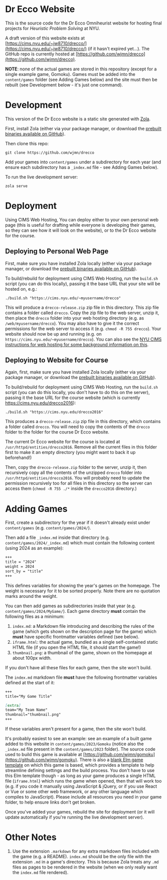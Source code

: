 # Dr Ecco Website

This is the source code for the Dr Ecco Omniheurist website for hosting final projects for *Heuristic Problem Solving* at NYU.

A draft version of this website exists at [https://cims.nyu.edu/~jw8710/drecco/](https://cims.nyu.edu/~jw8710/drecco/) (if it hasn't expired yet...). The GitHub repo is currently hosted at [https://github.com/wjmn/drecco](https://github.com/wjmn/drecco). 

**NOTE**: none of the actual games are stored in this repository (except for a single example game, Gomoku). Games must be added into the `content/games` folder (see Adding Games below) and the site must then be rebuilt (see Development below - it's just one command). 

# Development

This version of the Dr Ecco website is a static site generated with [Zola](https://www.getzola.org/). 

First, install Zola (either via your package manager, or download the [prebuilt binaries available on GitHub](https://github.com/getzola/zola/releases)).

Then clone this repo:

```
git clone https://github.com/wjmn/drecco
```

Add your games into `content/games` under a subdirectory for each year (and ensure each subdirectory has a `_index.md` file - see Adding Games below). 

To run the live development server:

```
zola serve
```

# Deployment

Using CIMS Web Hosting, You can deploy either to your own personal web page (this is useful for drafting while everyone is developing their games, so they can see how it will look on the website), or to the Dr Ecco website for the course.

## Deploying to Personal Web Page

First, make sure you have installed Zola locally (either via your package manager, or download the [prebuilt binaries available on GitHub](https://github.com/getzola/zola/releases)).

To build/rebuild for deployment using CIMS Web Hosting, run the `build.sh` script (you can do this locally), passing it the base URL that your site will be hosted on, e.g.:

```
./build.sh "https://cims.nyu.edu/~myusername/drecco"
```

This will produce a `drecco-release.zip` zip file in this directory. This zip file contains a folder called `drecco`. Copy the zip file to the web server, unzip it, then place the `drecco` folder into your web hosting directory (e.g. as `/web/myusername/drecco`). You may also have to give it the correct permissions for the web server to access it (e.g. `chmod -R 755 drecco`). Your website should now be up and running (e.g. on `https://cims.nyu.edu/~myusername/drecco`). You can also see the [NYU CIMS instructions for web hosting for some background information on this](https://cims.nyu.edu/dynamic/systems/userservices/webhosting/).

## Deploying to Website for Course


Again, first, make sure you have installed Zola locally (either via your package manager, or download the [prebuilt binaries available on GitHub](https://github.com/getzola/zola/releases)).

To build/rebuild for deployment using CIMS Web Hosting, run the `build.sh` script (you can do this locally, you don't have to do this on the server), passing it the base URL for the course website (which is currently https://cims.nyu.edu/drecco2016):

```
./build.sh "https://cims.nyu.edu/drecco2016"
```

This produces a `drecco-release.zip` zip file in this directory, which contains a folder called `drecco`. You will need to copy the contents of the `drecco` folder to the folder for the course Dr Ecco website.

The current Dr Ecco website for the course is located at `/usr/httpd/entities/drecco2016`. Remove all the current files in this folder first to make it an empty directory (you might want to back it up beforehand!)

Then, copy the `drecco-release.zip` folder to the server, unzip it, then recursively copy all the contents of the unzipped `drecco` folder into `/usr/httpd/entities/drecco2016`. You will probably need to update the permission recursively too for all files in this directory so the server can access them (`chmod -R 755 ./*` inside the `drecco2016` directory.)



# Adding Games

First, create a subdirectory for the year if it doesn't already exist under `content/games` (e.g. `content/games/2024/`). 

Then add a file `_index.md` inside that directory (e.g. `content/games/2024/_index.md`) which must contain the following content (using 2024 as an example):

```md
+++
title = "2024"
weight = 2024
sort_by = "title"
+++
```

This defines variables for showing the year's games on the homepage. The weight is necessary for it to be sorted properly. Note there are no quotation marks around the weight.

You can then add games as subdirectories inside that year (e.g. `content/games/2024/MyGame/`). Each game directory **must** contain the following files as a minimum:

1. `index.md`: a Markdown file introducing and describing the rules of the game (which gets shown on the description page for the game) which **must** have specific frontmatter variables defined (see below).
2. `iframe.html`: the actual game, bundled as a single self-contained static HTML file (if you open the HTML file, it should start the game!)
3. `thumbnail.png`: a thumbnail of the game, shown on the homepage at about 100px width.

If you don't have all these files for each game, then the site won't build.

The `index.md` markdown file **must** have the following frontmatter variables defined at the start of it:

```md
+++
title="My Game Title"

[extra]
team="My Team Name"
thumbnail="thumbnail.png"
+++
```

If these variables aren't present for a game, then the site won't build. 

It's probably easiest to see an example: see an example of a built game added to this website in `content/games/2023/Gomoku` (notice also the  `_index.md` file present in the `content/games/2023` folder). The source code used to build this game is available at [https://github.com/wjmn/gomoku](https://github.com/wjmn/gomoku). There is also a [blank Elm game template](https://github.com/wjmn/drecco-game-template) on which this game is based, which provides a template to help streamline defining settings and the build process. You don't have to use this Elm template though - as long as your game produces a single HTML file (`iframe.html`) which runs the game when opened, then that will work too (e.g. if you code it manually using JavaScript & jQuery, or if you use React or Vue or some other web framework, or any other language which compiles to JavaScript). Please include all resources you need in your game folder, to help ensure links don't get broken. 

Once you've added your games, rebuild the site for deployment (or it will update automatically if you're running the live development server). 

# Other Notes

1. Use the extension `.markdown` for any extra markdown files included with the game (e.g. a README). `index.md` should be the only file with the extension `.md` in a game's directory. This is because Zola treats any `.md` files as pages to be rendered in the website (when we only really want the `index.md` file rendered).

